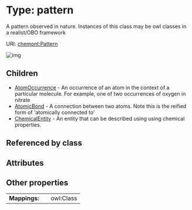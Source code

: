 
# Type: pattern


A pattern observed in nature. Instances of this class may be owl classes in a realist/OBO framework

URI: [chemont:Pattern](http://w3id.org/chemontPattern)


![img](http://yuml.me/diagram/nofunky;dir:TB/class/[Pattern]^-[ChemicalEntity],[Pattern]^-[AtomicBond],[Pattern]^-[AtomOccurrence],[ChemicalEntity],[AtomicBond],[AtomOccurrence])

## Children

 * [AtomOccurrence](AtomOccurrence.md) - An occurrence of an atom in the context of a particular molecule. For example, one of two occurrences of oxygen in nitrate
 * [AtomicBond](AtomicBond.md) - A connection between two atoms. Note this is the reified form of 'atomically connected to'
 * [ChemicalEntity](ChemicalEntity.md) - An entity that can be described using using chemical properties.

## Referenced by class


## Attributes


## Other properties

|  |  |  |
| --- | --- | --- |
| **Mappings:** | | owl:Class |

